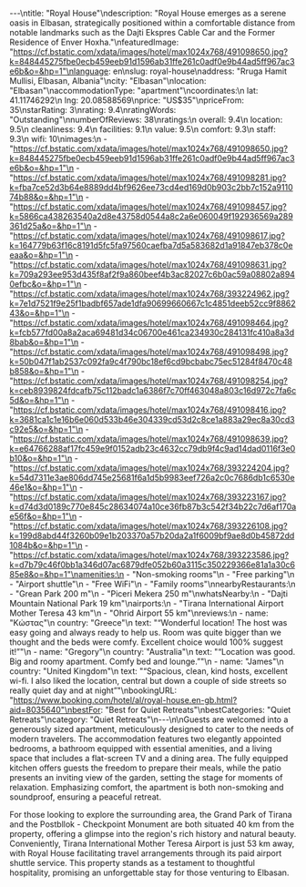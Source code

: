 ---\ntitle: "Royal House"\ndescription: "Royal House emerges as a serene oasis in Elbasan, strategically positioned within a comfortable distance from notable landmarks such as the Dajti Ekspres Cable Car and the Former Residence of Enver Hoxha."\nfeaturedImage: "https://cf.bstatic.com/xdata/images/hotel/max1024x768/491098650.jpg?k=848445275fbe0ecb459eeb91d1596ab31ffe261c0adf0e9b44ad5ff967ac3e6b&o=&hp=1"\nlanguage: en\nslug: royal-house\naddress: "Rruga Hamit Mullisi, Elbasan, Albania"\ncity: "Elbasan"\nlocation: "Elbasan"\naccommodationType: "apartment"\ncoordinates:\n  lat: 41.11746292\n  lng: 20.08588569\nprice: "US$35"\npriceFrom: 35\nstarRating: 3\nrating: 9.4\nratingWords: "Outstanding"\nnumberOfReviews: 38\nratings:\n  overall: 9.4\n  location: 9.5\n  cleanliness: 9.4\n  facilities: 9.1\n  value: 9.5\n  comfort: 9.3\n  staff: 9.3\n  wifi: 10\nimages:\n  - "https://cf.bstatic.com/xdata/images/hotel/max1024x768/491098650.jpg?k=848445275fbe0ecb459eeb91d1596ab31ffe261c0adf0e9b44ad5ff967ac3e6b&o=&hp=1"\n  - "https://cf.bstatic.com/xdata/images/hotel/max1024x768/491098281.jpg?k=fba7ce52d3b64e8889dd4bf9626ee73cd4ed169d0b903c2bb7c152a911074b88&o=&hp=1"\n  - "https://cf.bstatic.com/xdata/images/hotel/max1024x768/491098457.jpg?k=5866ca438263540a2d8e43758d0544a8c2a6e060049f192936569a289361d25a&o=&hp=1"\n  - "https://cf.bstatic.com/xdata/images/hotel/max1024x768/491098617.jpg?k=164779b63f16c8191d5fc5fa97560caefba7d5a583682d1a91847eb378c0eeaa&o=&hp=1"\n  - "https://cf.bstatic.com/xdata/images/hotel/max1024x768/491098631.jpg?k=709a293ee953d435f8af2f9a860beef4b3ac82027c6b0ac59a08802a8940efbc&o=&hp=1"\n  - "https://cf.bstatic.com/xdata/images/hotel/max1024x768/393224962.jpg?k=7e1d7521f9e25f1badbf657ade1dfa90699660667c1c4851deeb52cc9f886243&o=&hp=1"\n  - "https://cf.bstatic.com/xdata/images/hotel/max1024x768/491098464.jpg?k=fcb577fd00a8a2aca69481d34c06700e461ca234930c284131fc410a8a3d8bab&o=&hp=1"\n  - "https://cf.bstatic.com/xdata/images/hotel/max1024x768/491098498.jpg?k=50b047f1ab2537c092fa9c4f790bc18ef6cd9bcbabc75ec51284f8470c48b858&o=&hp=1"\n  - "https://cf.bstatic.com/xdata/images/hotel/max1024x768/491098254.jpg?k=ceb8939824fdcafb75c112badc1a6386f7c70ff463048a803c16d972c7fa6c5d&o=&hp=1"\n  - "https://cf.bstatic.com/xdata/images/hotel/max1024x768/491098416.jpg?k=3681ca1c1e16b6e060d533b46e304339cd53d2c8ce1a883a29ec8a30cd3c92e5&o=&hp=1"\n  - "https://cf.bstatic.com/xdata/images/hotel/max1024x768/491098639.jpg?k=e64766288af17fc459e9f0152adb23c4632cc79db9f4c9ad14dad0116f3e0b10&o=&hp=1"\n  - "https://cf.bstatic.com/xdata/images/hotel/max1024x768/393224204.jpg?k=54d7311e3ae806dd745e25681f6a1d5b9983eef726a2c0c7686db1c6530e46e1&o=&hp=1"\n  - "https://cf.bstatic.com/xdata/images/hotel/max1024x768/393223167.jpg?k=d74d3d0189c770e845c28634074a10ce36fb87b3c542f34b22c7d6af170ae56f&o=&hp=1"\n  - "https://cf.bstatic.com/xdata/images/hotel/max1024x768/393226108.jpg?k=199d8abd44f3260b09e1b203370a57b20da2a1f6009bf9ae8d0b45872dd1084b&o=&hp=1"\n  - "https://cf.bstatic.com/xdata/images/hotel/max1024x768/393223586.jpg?k=d7b79c46f0bb1a346d07ac6879dfe052b60a3115c350229366e81a1a30c685e8&o=&hp=1"\namenities:\n  - "Non-smoking rooms"\n  - "Free parking"\n  - "Airport shuttle"\n  - "Free WiFi"\n  - "Family rooms"\nnearbyRestaurants:\n  - "Grean Park 200 m"\n  - "Piceri Mekera 250 m"\nwhatsNearby:\n  - "Dajti Mountain National Park 19 km"\nairports:\n  - "Tirana International Airport Mother Teresa 43 km"\n  - "Ohrid Airport 55 km"\nreviews:\n  - name: "Κώστας"\n    country: "Greece"\n    text: "“Wonderful location! The host was easy going and always ready to help us. Room was quite bigger than we thought and the beds were comfy. Excellent choice would 100% suggest it!”"\n  - name: "Gregory"\n    country: "Australia"\n    text: "“Location was good. Big and roomy apartment. Comfy bed and lounge.”"\n  - name: "James"\n    country: "United Kingdom"\n    text: "“Spacious, clean, kind hosts, excellent wi-fi. I also liked the location, central but down a couple of side streets so really quiet day and at night”"\nbookingURL: "https://www.booking.com/hotel/al/royal-house.en-gb.html?aid=8035640"\nbestFor: "Best for Quiet Retreats"\nbestCategories: "Quiet Retreats"\ncategory: "Quiet Retreats"\n---\n\nGuests are welcomed into a generously sized apartment, meticulously designed to cater to the needs of modern travelers. The accommodation features two elegantly appointed bedrooms, a bathroom equipped with essential amenities, and a living space that includes a flat-screen TV and a dining area. The fully equipped kitchen offers guests the freedom to prepare their meals, while the patio presents an inviting view of the garden, setting the stage for moments of relaxation. Emphasizing comfort, the apartment is both non-smoking and soundproof, ensuring a peaceful retreat.

For those looking to explore the surrounding area, the Grand Park of Tirana and the Postbllok - Checkpoint Monument are both situated 40 km from the property, offering a glimpse into the region's rich history and natural beauty. Conveniently, Tirana International Mother Teresa Airport is just 53 km away, with Royal House facilitating travel arrangements through its paid airport shuttle service. This property stands as a testament to thoughtful hospitality, promising an unforgettable stay for those venturing to Elbasan.
